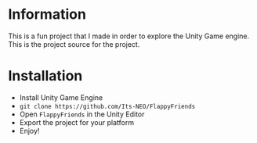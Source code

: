 # Information
This is a fun project that I made in order to explore the Unity Game engine. This is the project source for the project. 

# Installation
- Install Unity Game Engine
- `git clone https://github.com/Its-NEO/FlappyFriends` 
- Open `FlappyFriends` in the Unity Editor
- Export the project for your platform
- Enjoy!

